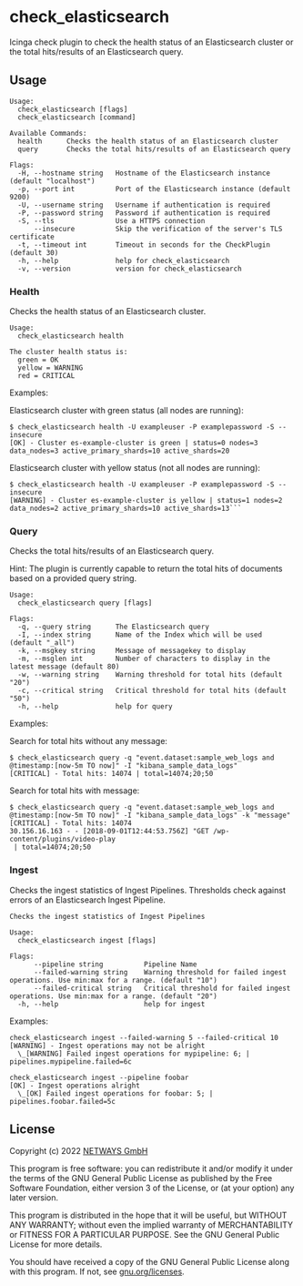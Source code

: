 # check_elasticsearch

Icinga check plugin to check the health status of an Elasticsearch cluster or the total hits/results of an Elasticsearch
query.

## Usage

```
Usage:
  check_elasticsearch [flags]
  check_elasticsearch [command]

Available Commands:
  health      Checks the health status of an Elasticsearch cluster
  query       Checks the total hits/results of an Elasticsearch query

Flags:
  -H, --hostname string   Hostname of the Elasticsearch instance (default "localhost")
  -p, --port int          Port of the Elasticsearch instance (default 9200)
  -U, --username string   Username if authentication is required
  -P, --password string   Password if authentication is required
  -S, --tls               Use a HTTPS connection
      --insecure          Skip the verification of the server's TLS certificate
  -t, --timeout int       Timeout in seconds for the CheckPlugin (default 30)
  -h, --help              help for check_elasticsearch
  -v, --version           version for check_elasticsearch
```

### Health

Checks the health status of an Elasticsearch cluster.

```
Usage:
  check_elasticsearch health

The cluster health status is:
  green = OK
  yellow = WARNING
  red = CRITICAL
```

Examples:

Elasticsearch cluster with green status (all nodes are running):

```
$ check_elasticsearch health -U exampleuser -P examplepassword -S --insecure
[OK] - Cluster es-example-cluster is green | status=0 nodes=3 data_nodes=3 active_primary_shards=10 active_shards=20
```

Elasticsearch cluster with yellow status (not all nodes are running):

```
$ check_elasticsearch health -U exampleuser -P examplepassword -S --insecure
[WARNING] - Cluster es-example-cluster is yellow | status=1 nodes=2 data_nodes=2 active_primary_shards=10 active_shards=13```
```

### Query

Checks the total hits/results of an Elasticsearch query.

Hint: The plugin is currently capable to return the total hits of documents based on a provided query string.

```
Usage:
  check_elasticsearch query [flags]

Flags:
  -q, --query string      The Elasticsearch query
  -I, --index string      Name of the Index which will be used (default "_all")
  -k, --msgkey string     Message of messagekey to display
  -m, --msglen int        Number of characters to display in the latest message (default 80)
  -w, --warning string    Warning threshold for total hits (default "20")
  -c, --critical string   Critical threshold for total hits (default "50")
  -h, --help              help for query
```

Examples:

Search for total hits without any message:

```
$ check_elasticsearch query -q "event.dataset:sample_web_logs and @timestamp:[now-5m TO now]" -I "kibana_sample_data_logs"
[CRITICAL] - Total hits: 14074 | total=14074;20;50
```

Search for total hits with message:

```
$ check_elasticsearch query -q "event.dataset:sample_web_logs and @timestamp:[now-5m TO now]" -I "kibana_sample_data_logs" -k "message"
[CRITICAL] - Total hits: 14074
30.156.16.163 - - [2018-09-01T12:44:53.756Z] "GET /wp-content/plugins/video-play
 | total=14074;20;50
```

### Ingest

Checks the ingest statistics of Ingest Pipelines. Thresholds check against errors of an Elasticsearch Ingest Pipeline.

```
Checks the ingest statistics of Ingest Pipelines

Usage:
  check_elasticsearch ingest [flags]

Flags:
      --pipeline string          Pipeline Name
      --failed-warning string    Warning threshold for failed ingest operations. Use min:max for a range. (default "10")
      --failed-critical string   Critical threshold for failed ingest operations. Use min:max for a range. (default "20")
  -h, --help                     help for ingest
```

Examples:

```
check_elasticsearch ingest --failed-warning 5 --failed-critical 10
[WARNING] - Ingest operations may not be alright
  \_[WARNING] Failed ingest operations for mypipeline: 6; | pipelines.mypipeline.failed=6c

check_elasticsearch ingest --pipeline foobar
[OK] - Ingest operations alright
  \_[OK] Failed ingest operations for foobar: 5; | pipelines.foobar.failed=5c
```

## License

Copyright (c) 2022 [NETWAYS GmbH](mailto:info@netways.de)

This program is free software: you can redistribute it and/or modify it under the terms of the GNU General Public
License as published by the Free Software Foundation, either version 3 of the License, or
(at your option) any later version.

This program is distributed in the hope that it will be useful, but WITHOUT ANY WARRANTY; without even the implied
warranty of MERCHANTABILITY or FITNESS FOR A PARTICULAR PURPOSE. See the GNU General Public License for more details.

You should have received a copy of the GNU General Public License along with this program. If not,
see [gnu.org/licenses](https://www.gnu.org/licenses/).
